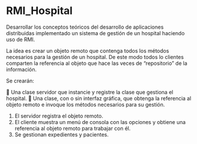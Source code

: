 # RMI_Hospital
Desarrollar los conceptos teóricos del desarrollo de aplicaciones distribuidas implementado un sistema de gestión de un hospital haciendo uso de RMI.

La idea es crear un objeto remoto que contenga todos los métodos necesarios para la gestión de un hospital. De este modo todos lo clientes comparten la referencia al objeto que hace las veces de “repositorio” de la información.

Se crearán:
 
 Una clase servidor que instancie y registre la clase que gestiona el hospital.
 Una clase, con o sin interfaz gráfica, que obtenga la referencia al objeto remoto e invoque los métodos necesarios para su gestión.

1. El servidor registra el objeto remoto.
2. El cliente muestra un menú de consola con las opciones y obtiene una referencia al objeto remoto para trabajar con él.
3. Se gestionan expedientes y pacientes. 

